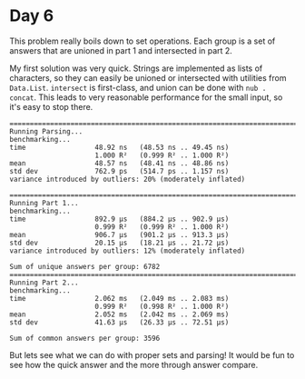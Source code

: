 # Day 6

This problem really boils down to set operations.  Each group is a set of answers that are unioned in part 1 and intersected in part 2.

My first solution was very quick.  Strings are implemented as lists of characters, so they can easily be unioned or intersected with utilities from `Data.List`.  `intersect` is first-class, and union  can be done with `nub . concat`.  This leads to very reasonable performance for the small input, so it's easy to stop there.

```
================================================================================
Running Parsing...
benchmarking...
time                 48.92 ns   (48.53 ns .. 49.45 ns)
                     1.000 R²   (0.999 R² .. 1.000 R²)
mean                 48.57 ns   (48.41 ns .. 48.86 ns)
std dev              762.9 ps   (514.7 ps .. 1.157 ns)
variance introduced by outliers: 20% (moderately inflated)

================================================================================
Running Part 1...
benchmarking...
time                 892.9 μs   (884.2 μs .. 902.9 μs)
                     0.999 R²   (0.999 R² .. 1.000 R²)
mean                 906.7 μs   (901.2 μs .. 913.3 μs)
std dev              20.15 μs   (18.21 μs .. 21.72 μs)
variance introduced by outliers: 12% (moderately inflated)

Sum of unique answers per group: 6782
================================================================================
Running Part 2...
benchmarking...
time                 2.062 ms   (2.049 ms .. 2.083 ms)
                     0.999 R²   (0.998 R² .. 1.000 R²)
mean                 2.052 ms   (2.042 ms .. 2.069 ms)
std dev              41.63 μs   (26.33 μs .. 72.51 μs)

Sum of common answers per group: 3596
```

But lets see what we can do with proper sets and parsing!  It would be fun to see how the quick answer and the more through answer compare.